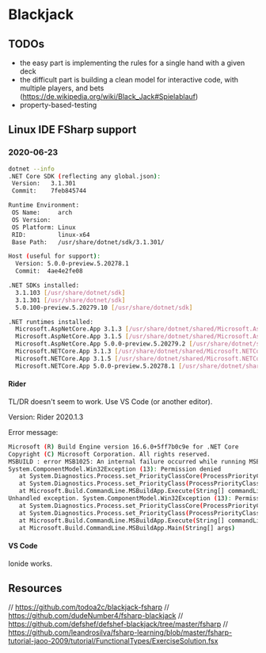# Blackjack

## TODOs

- the easy part is implementing the rules for a single hand with a given deck
- the difficult part is building a clean model for interactive code, with multiple players, and bets (https://de.wikipedia.org/wiki/Black_Jack#Spielablauf)
- property-based-testing

## Linux IDE FSharp support

### 2020-06-23

```sh
dotnet --info
.NET Core SDK (reflecting any global.json):
 Version:   3.1.301
 Commit:    7feb845744

Runtime Environment:
 OS Name:     arch
 OS Version:  
 OS Platform: Linux
 RID:         linux-x64
 Base Path:   /usr/share/dotnet/sdk/3.1.301/

Host (useful for support):
  Version: 5.0.0-preview.5.20278.1
  Commit:  4ae4e2fe08

.NET SDKs installed:
  3.1.103 [/usr/share/dotnet/sdk]
  3.1.301 [/usr/share/dotnet/sdk]
  5.0.100-preview.5.20279.10 [/usr/share/dotnet/sdk]

.NET runtimes installed:
  Microsoft.AspNetCore.App 3.1.3 [/usr/share/dotnet/shared/Microsoft.AspNetCore.App]
  Microsoft.AspNetCore.App 3.1.5 [/usr/share/dotnet/shared/Microsoft.AspNetCore.App]
  Microsoft.AspNetCore.App 5.0.0-preview.5.20279.2 [/usr/share/dotnet/shared/Microsoft.AspNetCore.App]
  Microsoft.NETCore.App 3.1.3 [/usr/share/dotnet/shared/Microsoft.NETCore.App]
  Microsoft.NETCore.App 3.1.5 [/usr/share/dotnet/shared/Microsoft.NETCore.App]
  Microsoft.NETCore.App 5.0.0-preview.5.20278.1 [/usr/share/dotnet/shared/Microsoft.NETCore.App]
```

#### Rider

TL/DR doesn't seem to work. Use VS Code (or another editor).

Version: Rider 2020.1.3

Error message:

```sh
Microsoft (R) Build Engine version 16.6.0+5ff7b0c9e for .NET Core
Copyright (C) Microsoft Corporation. All rights reserved.
MSBUILD : error MSB1025: An internal failure occurred while running MSBuild.
System.ComponentModel.Win32Exception (13): Permission denied
   at System.Diagnostics.Process.set_PriorityClassCore(ProcessPriorityClass value)
   at System.Diagnostics.Process.set_PriorityClass(ProcessPriorityClass value)
   at Microsoft.Build.CommandLine.MSBuildApp.Execute(String[] commandLine)
Unhandled exception. System.ComponentModel.Win32Exception (13): Permission denied
   at System.Diagnostics.Process.set_PriorityClassCore(ProcessPriorityClass value)
   at System.Diagnostics.Process.set_PriorityClass(ProcessPriorityClass value)
   at Microsoft.Build.CommandLine.MSBuildApp.Execute(String[] commandLine)
   at Microsoft.Build.CommandLine.MSBuildApp.Main(String[] args)
```

#### VS Code

Ionide works.

## Resources

// https://github.com/todoa2c/blackjack-fsharp
// https://github.com/dudeNumber4/fsharp-blackjack
// https://github.com/defshef/defshef-blackjack/tree/master/fsharp
// https://github.com/leandrosilva/fsharp-learning/blob/master/fsharp-tutorial-jaoo-2009/tutorial/FunctionalTypes/ExerciseSolution.fsx